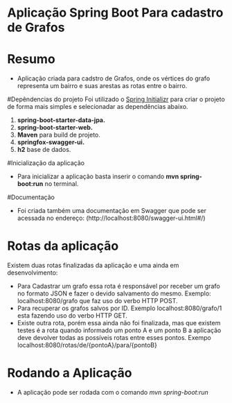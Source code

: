 # Aplicação Spring Boot Para cadastro de Grafos


# Resumo
+ Aplicação criada para cadstro de Grafos, onde os vértices do grafo representa um bairro e suas arestas as rotas entre o bairro.


#Depêndencias do projeto
Foi utilizado o [Spring Initializr](https://start.spring.io/) para criar o projeto de forma mais simples
e selecionadar as dependências abaixo.
1. **spring-boot-starter-data-jpa.**
2. **spring-boot-starter-web.**
3. **Maven** para build de projeto.
4. **springfox-swagger-ui.**
5. **h2** base de dados.

#Inicialização da aplicação
+ Para inicializar a aplicação basta inserir o comando **mvn spring-boot:run** no terminal.

#Documentação
+ Foi criada também uma documentação em Swagger que pode ser acessada no endereço: (http://localhost:8080/swagger-ui.html#/)

# Rotas da aplicação
Existem duas rotas finalizadas da aplicação e uma ainda em desenvolvimento:
 - Para Cadastrar um grafo essa rota é responsável por receber um grafo no formato JSON e fazer o devido salvamento do mesmo.
  Exemplo: localhost:8080/grafo que faz uso do verbo HTTP POST.
 - Para recuperar os grafos salvos por ID. Exemplo localhost:8080/grafo/1 esta fazendo uso do verbo HTTP GET.
 - Existe outra rota, porém essa ainda não foi finalizada, mas que existem testes é a rota quando informado um ponto A e um ponto B
 a aplicação deve devolver todas as possíveis rotas entre esses pontos. Exempo localhost:8080/rotas/de/{pontoA}/para/{pontoB} 

# Rodando a Aplicação
  - A aplicação pode ser rodada com o comando *mvn spring-boot:run*  